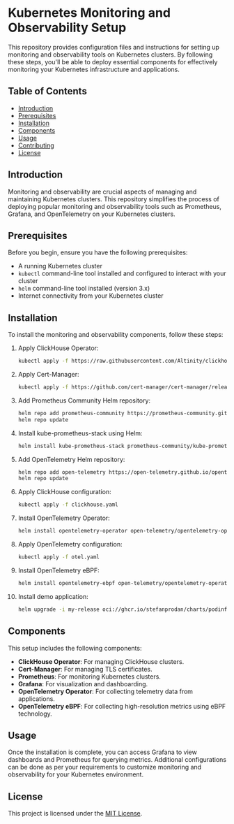 # Kubernetes Monitoring and Observability Setup

This repository provides configuration files and instructions for setting up monitoring and observability tools on Kubernetes clusters. By following these steps, you'll be able to deploy essential components for effectively monitoring your Kubernetes infrastructure and applications.

## Table of Contents

- [Introduction](#introduction)
- [Prerequisites](#prerequisites)
- [Installation](#installation)
- [Components](#components)
- [Usage](#usage)
- [Contributing](#contributing)
- [License](#license)

## Introduction

Monitoring and observability are crucial aspects of managing and maintaining Kubernetes clusters. This repository simplifies the process of deploying popular monitoring and observability tools such as Prometheus, Grafana, and OpenTelemetry on your Kubernetes clusters.

## Prerequisites

Before you begin, ensure you have the following prerequisites:

- A running Kubernetes cluster
- `kubectl` command-line tool installed and configured to interact with your cluster
- `helm` command-line tool installed (version 3.x)
- Internet connectivity from your Kubernetes cluster

## Installation

To install the monitoring and observability components, follow these steps:

1. Apply ClickHouse Operator:
    ```bash
    kubectl apply -f https://raw.githubusercontent.com/Altinity/clickhouse-operator/master/deploy/operator/clickhouse-operator-install-bundle.yaml
    ```

2. Apply Cert-Manager:
    ```bash
    kubectl apply -f https://github.com/cert-manager/cert-manager/releases/download/v1.14.4/cert-manager.yaml
    ```

3. Add Prometheus Community Helm repository:
    ```bash
    helm repo add prometheus-community https://prometheus-community.github.io/helm-charts
    helm repo update
    ```

4. Install kube-prometheus-stack using Helm:
    ```bash
    helm install kube-prometheus-stack prometheus-community/kube-prometheus-stack
    ```

5. Add OpenTelemetry Helm repository:
    ```bash
    helm repo add open-telemetry https://open-telemetry.github.io/opentelemetry-helm-charts
    helm repo update
    ```

6. Apply ClickHouse configuration:
    ```bash
    kubectl apply -f clickhouse.yaml
    ```

7. Install OpenTelemetry Operator:
    ```bash
    helm install opentelemetry-operator open-telemetry/opentelemetry-operator
    ```

8. Apply OpenTelemetry configuration:
    ```bash
    kubectl apply -f otel.yaml
    ```

9. Install OpenTelemetry eBPF:
    ```bash
    helm install opentelemetry-ebpf open-telemetry/opentelemetry-operator-ebpf --values ./ebpf.yaml
    ```

10. Install demo application:
    ```bash
    helm upgrade -i my-release oci://ghcr.io/stefanprodan/charts/podinfo
    ```

## Components

This setup includes the following components:

- **ClickHouse Operator**: For managing ClickHouse clusters.
- **Cert-Manager**: For managing TLS certificates.
- **Prometheus**: For monitoring Kubernetes clusters.
- **Grafana**: For visualization and dashboarding.
- **OpenTelemetry Operator**: For collecting telemetry data from applications.
- **OpenTelemetry eBPF**: For collecting high-resolution metrics using eBPF technology.

## Usage

Once the installation is complete, you can access Grafana to view dashboards and Prometheus for querying metrics. Additional configurations can be done as per your requirements to customize monitoring and observability for your Kubernetes environment.

## License

This project is licensed under the [MIT License](LICENSE).
